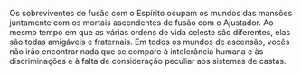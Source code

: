 ﻿Os sobreviventes de fusão com o Espírito ocupam os mundos das mansões juntamente com os mortais ascendentes de fusão com o Ajustador. Ao mesmo tempo em que as várias ordens de vida celeste são diferentes, elas são todas amigáveis e fraternais. Em todos os mundos de ascensão, vocês não irão encontrar nada que se compare à intolerância humana e às discriminações e à falta de consideração peculiar aos sistemas de castas.